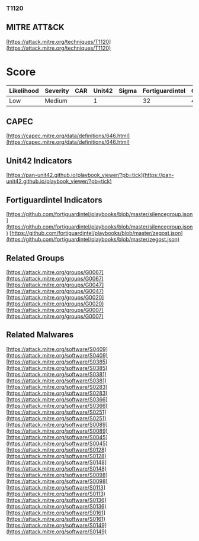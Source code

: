 
### T1120
## MITRE ATT&CK
[https://attack.mitre.org/techniques/T1120](https://attack.mitre.org/techniques/T1120)

# Score

| Likelihood | Severity | CAR | Unit42 | Sigma | Fortiguardintel | Groups | Malwares | Tools |
| ---------- | -------- | --- | ------ | ----- | --------------- | ---  | --- | --- |
| Low | Medium |   | 1 |   | 32 | 4 | 15 |   |



## CAPEC

[https://capec.mitre.org/data/definitions/646.html](https://capec.mitre.org/data/definitions/646.html)
[]()


## Unit42 Indicators

[https://pan-unit42.github.io/playbook_viewer/?pb=tick](https://pan-unit42.github.io/playbook_viewer/?pb=tick)
[]()


## Fortiguardintel Indicators

[https://github.com/fortiguardintel/playbooks/blob/master/silencegroup.json](https://github.com/fortiguardintel/playbooks/blob/master/silencegroup.json)
[https://github.com/fortiguardintel/playbooks/blob/master/zegost.json](https://github.com/fortiguardintel/playbooks/blob/master/zegost.json)
[]()


## Related Groups

[https://attack.mitre.org/groups/G0067](https://attack.mitre.org/groups/G0067)
[https://attack.mitre.org/groups/G0047](https://attack.mitre.org/groups/G0047)
[https://attack.mitre.org/groups/G0020](https://attack.mitre.org/groups/G0020)
[https://attack.mitre.org/groups/G0007](https://attack.mitre.org/groups/G0007)
[]()


## Related Malwares

[https://attack.mitre.org/software/S0409](https://attack.mitre.org/software/S0409)
[https://attack.mitre.org/software/S0385](https://attack.mitre.org/software/S0385)
[https://attack.mitre.org/software/S0381](https://attack.mitre.org/software/S0381)
[https://attack.mitre.org/software/S0283](https://attack.mitre.org/software/S0283)
[https://attack.mitre.org/software/S0366](https://attack.mitre.org/software/S0366)
[https://attack.mitre.org/software/S0251](https://attack.mitre.org/software/S0251)
[https://attack.mitre.org/software/S0089](https://attack.mitre.org/software/S0089)
[https://attack.mitre.org/software/S0045](https://attack.mitre.org/software/S0045)
[https://attack.mitre.org/software/S0128](https://attack.mitre.org/software/S0128)
[https://attack.mitre.org/software/S0148](https://attack.mitre.org/software/S0148)
[https://attack.mitre.org/software/S0098](https://attack.mitre.org/software/S0098)
[https://attack.mitre.org/software/S0113](https://attack.mitre.org/software/S0113)
[https://attack.mitre.org/software/S0136](https://attack.mitre.org/software/S0136)
[https://attack.mitre.org/software/S0161](https://attack.mitre.org/software/S0161)
[https://attack.mitre.org/software/S0149](https://attack.mitre.org/software/S0149)
[]()
